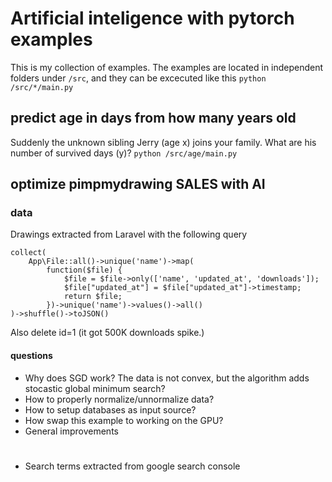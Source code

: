 # Artificial inteligence with pytorch examples
This is my collection of examples. The examples are located in independent folders under ```/src```, and they can be excecuted like this ```python /src/*/main.py```

## predict age in days from how many years old
Suddenly the unknown sibling Jerry (age x) joins your family. What are his number of survived days (y)?
```python /src/age/main.py```

## optimize pimpmydrawing SALES with AI

### data
Drawings extracted from Laravel with the following query

```
collect(
    App\File::all()->unique('name')->map(
        function($file) {
            $file = $file->only(['name', 'updated_at', 'downloads']);
            $file["updated_at"] = $file["updated_at"]->timestamp;
            return $file;
        })->unique('name')->values()->all()
)->shuffle()->toJSON()
```
Also delete id=1 (it got 500K downloads spike.)

#### questions
* Why does SGD work? The data is not convex, but the algorithm adds stocastic global minimum search?
* How to properly normalize/unnormalize data?
* How to setup databases as input source?
* How swap this example to working on the GPU?
* General improvements


#

* Search terms extracted from google search console

